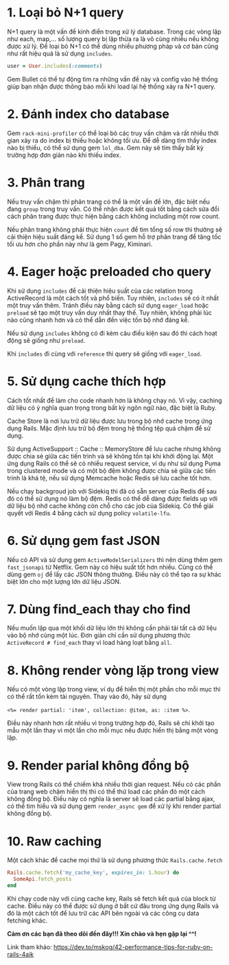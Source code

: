 # 1. Loại bỏ N+1 query
N+1 query là một vấn đề kinh điển trong xử lý database. Trong các vòng lặp như each, map,... số lượng query bị lặp thừa ra là vô cùng nhiều nếu không được xử lý. Để loại bỏ N+1 có thể dùng nhiều phương pháp và cơ bản cũng như rất hiệu quả là sử dụng ```includes```.

 ```ruby 
 user = User.includes(:comments)
 ```
Gem Bullet có thể tự động tìm ra những vấn đề này và config vào hệ thống giúp bạn nhận được thông báo mỗi khi load lại hệ thống xảy ra N+1 query.
# 2. Đánh index cho database
Gem ```rack-mini-profiler``` có thể loại bỏ các truy vấn chậm và rất nhiều thời gian xảy ra do index bị thiếu hoặc không tối ưu. Để dễ dàng tìm thấy index nào bị thiếu, có thể sử dụng gem ```lol_dba```. Gem này sẽ tìm thấy bất kỳ trường hợp đơn giản nào khi thiếu index.
 
# 3. Phân trang
Nếu truy vấn chậm thì phân trang có thể là một vấn đề lớn, đặc biệt nếu đang ```group``` trong truy vấn. Có thể nhận được kết quả tốt bằng cách sửa đổi cách phân trang được thực hiện bằng cách không including một row count. 

Nếu phân trang không phải thực hiện ```count``` để tìm tổng số row thì thường sẽ cải thiện hiệu suất đáng kể. Sử dụng 1 số gem hỗ trợ phân trang để tăng tốc tối ưu hơn cho phần này như là gem Pagy, Kiminari.

# 4. Eager hoặc preloaded cho query
Khi sử dụng ```includes``` để cải thiện hiệu suất của các relation trong ActiveRecord là một cách tốt và phổ biến. Tuy nhiên, ```includes``` sẽ có ít nhất một truy vấn thêm. Tránh điều này bằng cách sử dụng ```eager_load``` hoặc ```preload``` sẽ tạo một truy vấn duy nhất thay thế. Tuy nhiên, không phải lúc nào cũng nhanh hơn và có thể dẫn đến việc tốn bộ nhớ đáng kể. 

Nếu sử dụng ```includes``` không có đi kèm câu điều kiện sau đó thì cách hoạt động sẽ giống như ```preload```.

Khi ```includes``` đi cùng với ```reference``` thì query sẽ giống với ```eager_load```.

# 5. Sử dụng cache thích hợp
Cách tốt nhất để làm cho code nhanh hơn là không chạy nó. Vì vậy, caching dữ liệu có ý nghĩa quan trọng trong bất kỳ ngôn ngữ nào, đặc biệt là Ruby.

Cache Store là nơi lưu trữ dữ liệu được lưu trong bộ nhớ cache trong ứng dụng Rails. Mặc định lưu trữ bộ đệm trong hệ thống tệp quá chậm để sử dụng. 

Sử dụng ActiveSupport :: Cache :: MemoryStore để lưu cache nhưng không được chia sẻ giữa các tiến trình và sẽ không tồn tại khi khởi động lại. Một ứng dụng Rails có thể sẽ có nhiều request service, ví dụ như sử dụng Puma trong clustered mode và có một bộ đệm không được chia sẻ giữa các tiến trình là khá tệ, nếu sử dụng Memcache hoặc Redis sẽ lưu cache tốt hơn.

Nếu chạy backgroud job với Sidekiq thì đã có sẵn server của Redis để sau đó có thể sử dụng nó làm bộ đệm. Redis có thể dễ dàng được fields up với dữ liệu bộ nhớ cache không còn chỗ cho các job của Sidekiq. Có thể giải quyết với Redis 4 bằng cách sử dụng policy ```volatile-lfu```.

# 6. Sử dụng gem fast JSON 
Nếu có API và sử dụng gem ```ActiveModelSerializers``` thì nên dùng thêm gem ```fast_jsonapi``` từ Netflix. Gem này có hiệu suất tốt hơn nhiều. Cũng có thể dùng gem ```oj``` để lấy các JSON thông thường. Điều này có thể tạo ra sự khác biệt lớn cho một lượng lớn dữ liệu JSON.

# 7. Dùng find_each thay cho find
Nếu muốn lặp qua một khối dữ liệu lớn thì không cần phải tải tất cả dữ liệu vào bộ nhớ cùng một lúc. Đơn giản chỉ cần sử dụng phương thức ```ActiveRecord # find_each``` thay vì load hàng loạt bằng ```all```. 

# 8. Không render vòng lặp trong view
Nếu có một vòng lặp trong view, ví dụ để hiển thị một phần cho mỗi mục thì có thể rất tốn kém tài nguyên. Thay vào đó, hãy sử dụng

```<%= render partial: 'item', collection: @item, as: :item %>```.

Điều này nhanh hơn rất nhiều vì trong trường hợp đó, Rails sẽ chỉ khởi tạo mẫu một lần thay vì một lần cho mỗi mục nếu được hiển thị bằng một vòng lặp.

# 9. Render parial không đồng bộ
View trong Rails có thể chiếm khá nhiều thời gian request. Nếu có các phần của trang web chậm hiển thị thì có thể thử load các phần đó một cách không đồng bộ.  Điều này có nghĩa là server sẽ load các partial bằng ajax, có thể tìm hiểu và sử dụng gem ```render_async gem``` để xử lý khi render partial không đồng bộ.

# 10. Raw caching
Một cách khác để cache mọi thứ là sử dụng phương thức ```Rails.cache.fetch``` 

```ruby
Rails.cache.fetch('my_cache_key', expires_in: 1.hour) do
  SomeApi.fetch_posts
end
```

Khi chạy code này với cùng cache key, Rails sẽ fetch kết quả của block từ cache. Điều này có thể được sử dụng ở bất cứ đâu trong ứng dụng Rails và đó là một cách tốt để lưu trữ các API bên ngoài và các công cụ data fetching khác.

**Cảm ơn các bạn đã theo dõi đến đây!!! Xin chào và hẹn gặp lại ^^!**

Link tham khảo: https://dev.to/mskog/42-performance-tips-for-ruby-on-rails-4aik